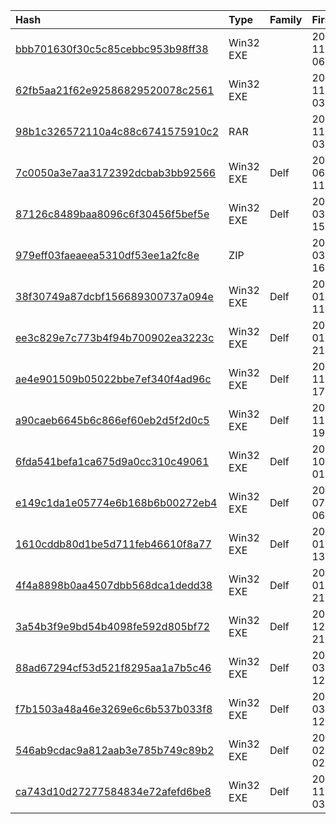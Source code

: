 |Hash|Type|Family|First_Seen|Name|
|:--|:--|:--|:--|:--|
|[bbb701630f30c5c85cebbc953b98ff38](https://www.virustotal.com/gui/file/bbb701630f30c5c85cebbc953b98ff38)|Win32 EXE||2019-11-20 06:44:53|%APPDATA%\microsoft\windows\start menu\programs\startup\java7.exe|
|[62fb5aa21f62e92586829520078c2561](https://www.virustotal.com/gui/file/62fb5aa21f62e92586829520078c2561)|Win32 EXE||2019-11-19 03:51:42|исправленный вариан_18.11.2019г.exe|
|[98b1c326572110a4c88c6741575910c2](https://www.virustotal.com/gui/file/98b1c326572110a4c88c6741575910c2)|RAR||2019-11-19 03:48:02|исправленный вариан_18.11.2019г.rar|
|[7c0050a3e7aa3172392dcbab3bb92566](https://www.virustotal.com/gui/file/7c0050a3e7aa3172392dcbab3bb92566)|Win32 EXE|Delf|2018-06-14 11:13:03|caaf10e6f65d630130c04453160596eada9a5b78167c934e9ea3e8baffa2c345.bin|
|[87126c8489baa8096c6f30456f5bef5e](https://www.virustotal.com/gui/file/87126c8489baa8096c6f30456f5bef5e)|Win32 EXE|Delf|2018-03-21 15:21:42|myfile.exe|
|[979eff03faeaeea5310df53ee1a2fc8e](https://www.virustotal.com/gui/file/979eff03faeaeea5310df53ee1a2fc8e)|ZIP||2018-03-20 16:05:18|/media/freddie/Seagate Expansion Drive/aptmalware/SampleLibraryAUG2019/DustSquad/OctopusTelegramMessengerDropper.bin|
|[38f30749a87dcbf156689300737a094e](https://www.virustotal.com/gui/file/38f30749a87dcbf156689300737a094e)|Win32 EXE|Delf|2018-01-31 11:57:33|myfile.exe|
|[ee3c829e7c773b4f94b700902ea3223c](https://www.virustotal.com/gui/file/ee3c829e7c773b4f94b700902ea3223c)|Win32 EXE|Delf|2018-01-03 21:41:30|2af44715d4f0655bd50d30d46b01336b7f7743ade6b78e2e7650a8d60dc35858.bin|
|[ae4e901509b05022bbe7ef340f4ad96c](https://www.virustotal.com/gui/file/ae4e901509b05022bbe7ef340f4ad96c)|Win32 EXE|Delf|2017-11-26 17:09:58|28618a61886d711887adbf88bedbc697f5299cbd9e5c66faf86cd10143764a47.bin|
|[a90caeb6645b6c866ef60eb2d5f2d0c5](https://www.virustotal.com/gui/file/a90caeb6645b6c866ef60eb2d5f2d0c5)|Win32 EXE|Delf|2017-11-24 19:16:32|2e42c3e545c8fed42dd937520669557c6b93dfef908d47c4ec674b1523589fb2.bin|
|[6fda541befa1ca675d9a0cc310c49061](https://www.virustotal.com/gui/file/6fda541befa1ca675d9a0cc310c49061)|Win32 EXE|Delf|2017-10-27 01:27:37|7de61844dca0f8e22c63e7b58e9d512c12ad08f988631940258c15c36a5ca120.bin|
|[e149c1da1e05774e6b168b6b00272eb4](https://www.virustotal.com/gui/file/e149c1da1e05774e6b168b6b00272eb4)|Win32 EXE|Delf|2017-07-10 06:44:05|7bf35882-653a-11e7-b618-0016383a46b3|
|[1610cddb80d1be5d711feb46610f8a77](https://www.virustotal.com/gui/file/1610cddb80d1be5d711feb46610f8a77)|Win32 EXE|Delf|2017-01-08 13:09:54|/media/freddie/Seagate Expansion Drive/aptmalware/SampleLibraryAUG2019/DustSquad/OctopusDelphi.exe|
|[4f4a8898b0aa4507dbb568dca1dedd38](https://www.virustotal.com/gui/file/4f4a8898b0aa4507dbb568dca1dedd38)|Win32 EXE|Delf|2017-01-07 21:52:56|70dce2b7a0a95be49e9e961f72ac6832da2ab954d6231949cddca47b13174336.bin|
|[3a54b3f9e9bd54b4098fe592d805bf72](https://www.virustotal.com/gui/file/3a54b3f9e9bd54b4098fe592d805bf72)|Win32 EXE|Delf|2016-12-13 21:56:02|1dedf3bd4a1616d0b6608bfc2ea40d3349de47c3a6fa0dce299f350dc654a4fc.bin|
|[88ad67294cf53d521f8295aa1a7b5c46](https://www.virustotal.com/gui/file/88ad67294cf53d521f8295aa1a7b5c46)|Win32 EXE|Delf|2016-03-05 12:58:55|7315424342a31ff02f70e57038b0406c5cad9763e185e3bc2312ed52e3a17e61.bin|
|[f7b1503a48a46e3269e6c6b537b033f8](https://www.virustotal.com/gui/file/f7b1503a48a46e3269e6c6b537b033f8)|Win32 EXE|Delf|2016-03-05 12:56:28|6912af422c3912eadfcd063359446580d2dd10aa24c10c6010ecec1f7c5e5d2b.bin|
|[546ab9cdac9a812aab3e785b749c89b2](https://www.virustotal.com/gui/file/546ab9cdac9a812aab3e785b749c89b2)|Win32 EXE|Delf|2016-02-14 02:02:03|26cec9c7e974726bb101dd1580b51447f93aa57173006ca7739f3582b337cbbb.bin|
|[ca743d10d27277584834e72afefd6be8](https://www.virustotal.com/gui/file/ca743d10d27277584834e72afefd6be8)|Win32 EXE|Delf|2015-11-27 03:26:07|c:\Windows\system32\spool\tools\PrintBrmEngine.exe|
